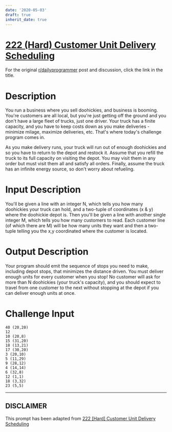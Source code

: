 ```yaml
---
date: '2020-05-03'
draft: true
inherit_date: true
---
```


# [222 (Hard) Customer Unit Delivery Scheduling](https://www.reddit.com/r/dailyprogrammer/comments/3cqxuh/20150710_challenge_222_hard_customer_unit/)

For the original [r/dailyprogrammer](https://www.reddit.com/r/dailyprogrammer/) post and discussion, click the link in the title.

# Description
You run a business where you sell doohickies, and business is booming. You're customers are all local, but you're just getting off the ground and you don't have a large fleet of trucks, just one driver. Your truck has a finite capacity, and you have to keep costs down as you make deliveries - minimize milage, maximize deliveries, etc. That's where today's challenge program comes in. 

As you make delivery runs, your truck will run out of enough doohickies and so you have to return to the depot and restock it. Assume that you refill the truck to its full capacity on visiting the depot. You may visit them in any order but must visit them all and satisfy all orders. Finally, assume the truck has an infinite energy source, so don't worry about refueling.

# Input Description
You'll be given a line with an integer N, which tells you how many doohickies your truck can hold, and a two-tuple of coordinates (x & y) where the doohickie depot is. Then you'll be given a line with another single integer M, which tells you how many customers to read. Each customer line (of which there are M) will be how many units they want and then a two-tuple telling you the x,y coordinated where the customer is located. 

# Output Description
Your program should emit the sequence of stops you need to make, including depot stops, that minimizes the distance driven. You must deliver enough units for every customer when you stop! No customer will ask for more than N doohickies (your truck's capacity), and you should expect to travel from one customer to the next without stopping at the depot if you can deliver enough units at once. 

# Challenge Input

```
40 (20,20)
12
10 (20,8)
15 (31,20)
18 (13,21)
17 (30,20)
3 (20,10)
5 (11,29)
9 (28,12)
4 (14,14)
6 (32,8)
12 (1,1)
18 (3,32)
23 (5,5)
```

----
## **DISCLAIMER**
This prompt has been adapted from [222 [Hard] Customer Unit Delivery Scheduling](https://www.reddit.com/r/dailyprogrammer/comments/3cqxuh/20150710_challenge_222_hard_customer_unit/
)
